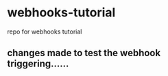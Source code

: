 # webhooks-tutorial
repo for webhooks tutorial
## changes made to test the webhook triggering...... 
